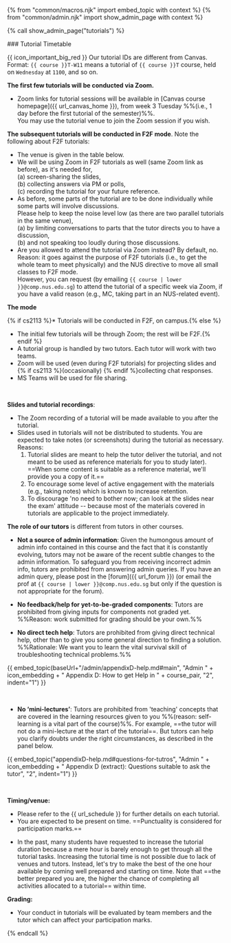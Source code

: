 {% from "common/macros.njk" import embed_topic with context %}
{% from "common/admin.njk" import show_admin_page with context %}

{% call show_admin_page("tutorials") %}
<div id="main">

<panel type="seamless" expanded >
<span slot="header" class="card-title"><markdown>### Tutorial Timetable</markdown></span>
<div id="tutorialTimetable">

<box>

{{ icon_important_big_red }} Our tutorial IDs are different from Canvas. Format: `{{ course }}T-W11` means a tutorial of `{{ course }}T` course, held on `Wednesday` at `1100`, and so on.

</box>

<box type="info" tags="m--cs2103" header="****Zoom Links & Venue****" id="venue-and-links" icon=":fas-info-circle:">

**The first few tutorials will be conducted via Zoom.**

* Zoom links for tutorial sessions will be available in [Canvas course homepage]({{ url_canvas_home }}), from week 3 Tuesday %%(i.e., 1 day before the first tutorial of the semester)%%.<br>
  You may use the tutorial venue to join the Zoom session if you wish.

**The subsequent tutorials will be conducted in F2F mode**. Note the following about F2F tutorials:

* The venue is given in the table below.
* We will be using Zoom in F2F tutorials as well (same Zoom link as before), as it's needed for,<br>
  (a) screen-sharing the slides,<br>
  (b) collecting answers via PM or polls,<br>
  (c) recording the tutorial for your future reference.
* As before, some parts of the tutorial are to be done individually while some parts will involve discussions.<br>
  Please help to keep the noise level low (as there are two parallel tutorials in the same venue),<br>
  (a) by limiting conversations to parts that the tutor directs you to have a discussion,<br>
  (b) and not speaking too loudly during those discussions.
* Are you allowed to attend the tutorial via Zoom instead?  By default, no.<br>
  Reason: it goes against the purpose of F2F tutorials (i.e., to get the whole team to meet physically) and the NUS directive to move all small classes to F2F mode.<br>
  However, you can request (by emailing `{{ course | lower }}@comp.nus.edu.sg`) to attend the tutorial of a specific week via Zoom, if you have a valid reason (e.g., MC, taking part in an NUS-related event).
</box>

<include src="../_course-{{ course }}/timetables-fragment.md#tutorials-s{{ S }}" optional />

</div>
</panel>

<panel type="seamless" header="### Tutorial Structure" expanded >
<div id="tutorialStructure">

**The mode**

{% if cs2113 %}* Tutorials will be conducted in F2F, on campus.{% else %}
* The initial few tutorials will be through Zoom; the rest will be F2F.{% endif %}
* A tutorial group is handled by two tutors. Each tutor will work with two teams.
* Zoom will be used (even during F2F tutorials) for projecting slides and {% if cs2113 %}(occasionally) {% endif %}collecting chat responses.
* MS Teams will be used for file sharing.

<!--
* Please ==bring your laptop to tutorials.== You'll need it for tutorial tasks.

{{ embed_topic("appendixC-faq.md#admin-faq-noLaptop", "Admin " + icon_embedding + " Appendix C(FAQ): What if I don't carry around a laptop?", "4", indent=2) }}
-->

<br/>
<div tags="m--cs2103">

**Slides and tutorial recordings**:
* The Zoom recording of a tutorial will be made available to you after the tutorial.
* <span class="text-danger">Slides used in tutorials will not be distributed to students.</span> You are expected to take notes (or screenshots) during the tutorial as necessary. Reasons:
  1. Tutorial slides are meant to help the tutor deliver the tutorial, and not meant to be used as reference materials for you to study later). ==When some content is suitable as a reference material, we'll provide you a copy of it.==
  1. To encourage some level of active engagement with the materials (e.g., taking notes) which is known to increase retention.
  1. To discourage 'no need to bother now; can look at the slides near the exam' attitude -- because most of the materials covered in tutorials are applicable to the project immediately.
</div>


**The role of our tutors** is different from tutors in other courses.

* **Not a source of admin information**: Given the humongous amount of admin info contained in this course and the fact that it is constantly evolving, tutors may not be aware of the recent subtle changes to the admin information. To safeguard you from receiving incorrect admin info, tutors are prohibited from answering admin queries. If you have an admin query, please post in the [forum]({{ url_forum }}) (or email the prof at `{{ course | lower }}@comp.nus.edu.sg` but only if the question is not appropriate for the forum).

* **No feedback/help for yet-to-be-graded components**: Tutors are prohibited from giving inputs for components not graded yet. %%Reason: work submitted for grading should be your own.%%

* **No direct tech help**: Tutors are prohibited from giving direct technical help, other than to give you some general direction to finding a solution. %%Rationale: We want you to learn the vital survival skill of troubleshooting technical problems.%%

{{ embed_topic(baseUrl+"/admin/appendixD-help.md#main", "Admin " + icon_embedding + " Appendix D: How to get Help in " + course_pair, "2", indent="1") }}

<br/>

* **No ‘mini-lectures’**: Tutors are prohibited from 'teaching' concepts that are covered in the learning resources given to you %%(reason: self-learning is a vital part of the course)%%. For example, ==the tutor will not do a mini-lecture at the start of the tutorial==. But tutors can help you clarify doubts under the right circumstances, as described in the panel below.

{{ embed_topic("appendixD-help.md#questions-for-tutros", "Admin " + icon_embedding + " Appendix D (extract): Questions suitable to ask the tutor", "2", indent="1") }}

<br/>

**Timing/venue:**

* Please refer to the {{ url_schedule }} for further details on each tutorial.
* You are expected to be present on time. ==Punctuality is considered for participation marks.==

<!--
* You may leave the class 15 minutes before the hour if you have another class right after. There is no need to wait till the tutor dismisses you. However, inform the tutor (as a courtesy) before leaving if you leave before the class is dismissed.
* ==Vacate the table 5 minutes before the hour== so that the next group can start on time.
-->

* In the past, many students have requested to increase the tutorial duration because a mere hour is barely enough to get through all the tutorial tasks. Increasing the tutorial time is not possible due to lack of venues and tutors. Instead, let's try to make the best of the one hour available by coming well prepared and starting on time. Note that ==the better prepared you are, the higher the chance of completing all activities allocated to a tutorial== within time.

**Grading:**

* Your conduct in tutorials will be evaluated by team members and the tutor which can affect your participation marks.

</div>
</panel>
</div>

{% endcall %}
